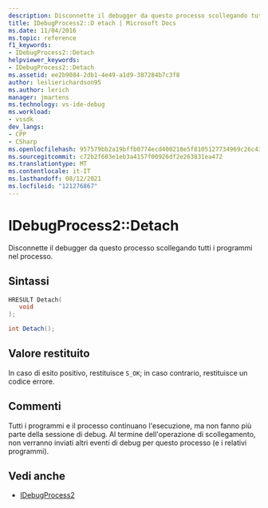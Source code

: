 ```yaml
---
description: Disconnette il debugger da questo processo scollegando tutti i programmi nel processo.
title: IDebugProcess2::D etach | Microsoft Docs
ms.date: 11/04/2016
ms.topic: reference
f1_keywords:
- IDebugProcess2::Detach
helpviewer_keywords:
- IDebugProcess2::Detach
ms.assetid: ee2b9084-2db1-4e49-a1d9-387284b7c3f8
author: leslierichardson95
ms.author: lerich
manager: jmartens
ms.technology: vs-ide-debug
ms.workload:
- vssdk
dev_langs:
- CPP
- CSharp
ms.openlocfilehash: 957579bb2a19bffb0774ecd400218e5f8105127734969c26c43772dbea743bdc
ms.sourcegitcommit: c72b2f603e1eb3a4157f00926df2e263831ea472
ms.translationtype: MT
ms.contentlocale: it-IT
ms.lasthandoff: 08/12/2021
ms.locfileid: "121276867"
---
```

# <a name="idebugprocess2detach"></a>IDebugProcess2::Detach
Disconnette il debugger da questo processo scollegando tutti i programmi nel processo.

## <a name="syntax"></a>Sintassi

```cpp
HRESULT Detach( 
   void 
);
```

```csharp
int Detach();
```

## <a name="return-value"></a>Valore restituito
 In caso di esito positivo, restituisce `S_OK`; in caso contrario, restituisce un codice errore.

## <a name="remarks"></a>Commenti
 Tutti i programmi e il processo continuano l'esecuzione, ma non fanno più parte della sessione di debug. Al termine dell'operazione di scollegamento, non verranno inviati altri eventi di debug per questo processo (e i relativi programmi).

## <a name="see-also"></a>Vedi anche
- [IDebugProcess2](../../../extensibility/debugger/reference/idebugprocess2.md)
